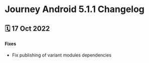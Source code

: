 # Journey Android 5.1.1 Changelog

<h2>🗓 17 Oct 2022</h2>

#### Fixes
- Fix publishing of variant modules dependencies
